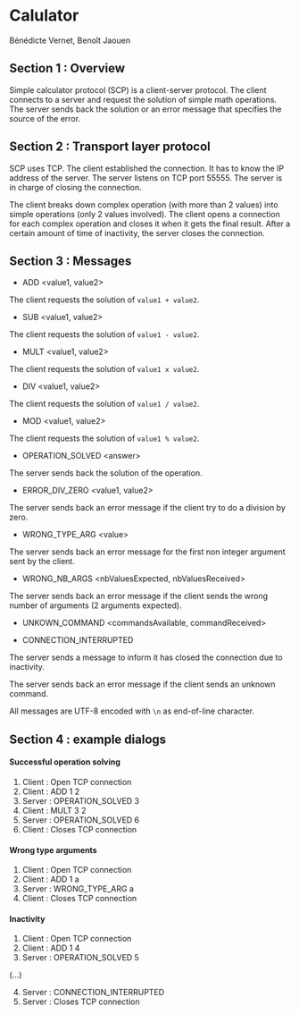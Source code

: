 # Calulator
Bénédicte Vernet, Benoît Jaouen

## Section 1 : Overview
Simple calculator protocol (SCP) is a client-server protocol. The client connects to a server and request the solution of simple math operations. The server sends back the solution or an error message that specifies the source of the error.

## Section 2 : Transport layer protocol
SCP uses TCP. The client established the connection. It has to know the IP address of the server. The server listens on TCP port 55555. 
The server is in charge of closing the connection.

The client breaks down complex operation (with more than 2 values) into simple operations (only 2 values involved). The client opens a connection for each complex operation and closes it when it gets the final result. After a certain amount of time of inactivity, the server closes the connection.

## Section 3 : Messages

- ADD <value1, value2>

The client requests the solution of `value1 + value2`.

- SUB <value1, value2>

The client requests the solution of `value1 - value2`.

- MULT <value1, value2>

The client requests the solution of `value1 x value2`.

- DIV <value1, value2>

The client requests the solution of `value1 / value2`.

- MOD <value1, value2>

The client requests the solution of `value1 % value2`.

- OPERATION_SOLVED \<answer>

The server sends back the solution of the operation.

- ERROR_DIV_ZERO <value1, value2>

The server sends back an error message if the client try to do a division by zero.

- WRONG_TYPE_ARG \<value>

The server sends back an error message for the first non integer argument sent by the client.

- WRONG_NB_ARGS <nbValuesExpected, nbValuesReceived>

The server sends back an error message if the client sends the wrong number of arguments (2 arguments expected).

- UNKOWN_COMMAND <commandsAvailable, commandReceived>

- CONNECTION_INTERRUPTED

The server sends a message to inform it has closed the connection due to inactivity.


The server sends back an error message if the client sends an unknown command. 

All messages are UTF-8 encoded with `\n` as end-of-line character. 

## Section 4 : example dialogs

#### Successful operation solving

1. Client : Open TCP connection
2. Client : ADD 1 2
3. Server : OPERATION_SOLVED 3
4. Client : MULT 3 2 
5. Server : OPERATION_SOLVED 6
6. Client : Closes TCP connection

#### Wrong type arguments

1. Client : Open TCP connection
2. Client : ADD 1 a
3. Server : WRONG_TYPE_ARG a
4. Client : Closes TCP connection

#### Inactivity 

1. Client : Open TCP connection
2. Client : ADD 1 4
3. Server : OPERATION_SOLVED 5

(...)

4. Server : CONNECTION_INTERRUPTED
5. Server : Closes TCP connection
